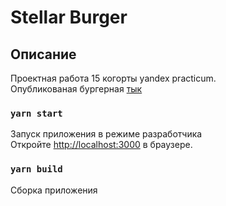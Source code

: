 # Stellar Burger

## Описание

Проектная работа 15 когорты yandex practicum.\
Опубликованая бургерная [тык](https://jst-stellar-burger.netlify.app/)

### `yarn start`

Запуск приложения в режиме разработчика\
Откройте [http://localhost:3000](http://localhost:3000) в браузере.

### `yarn build`

Сборка приложения
